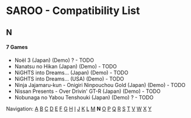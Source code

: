 # SAROO - Compatibility List

## N

#### 7 Games

- Noël 3 (Japan) (Demo) ? - TODO
- Nanatsu no Hikan (Japan) (Demo) - TODO
- NiGHTS into Dreams... (Japan) (Demo) - TODO
- NiGHTS into Dreams... (USA) (Demo) - TODO
- Ninja Jajamaru-kun - Onigiri Ninpouchou Gold (Japan) (Demo) - TODO
- Nissan Presents - Over Drivin' GT-R (Japan) (Demo) - TODO
- Nobunaga no Yabou Tenshouki (Japan) (Demo) ? - TODO

Navigation:
[A](./A.md) [B](./B.md) [C](./C.md) [D](./D.md) [E](./E.md) [F](./F.md) [G](./G.md) [H](./H.md) [I](./I.md) [J](./J.md) [K](./K.md) [L](./L.md) [M](./M.md) **N** [O](./O.md) [P](./P.md) [Q](./Q.md) [R](./R.md) [S](./S.md) [T](./T.md) [V](./V.md) [W](./W.md) [X](./X.md) [Y](./Y.md)
